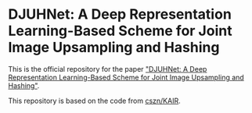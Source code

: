 # DJUHNet: A Deep Representation Learning-Based Scheme for Joint Image Upsampling and Hashing

This is the official repository for the paper ["DJUHNet: A Deep Representation Learning-Based Scheme for Joint Image Upsampling and Hashing"](https://www.sciencedirect.com/science/article/abs/pii/S0923596524000882).

This repository is based on the code from [cszn/KAIR](https://github.com/cszn/KAIR).
